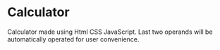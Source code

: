 # Calculator
Calculator made using Html CSS JavaScript. Last two operands will  be automatically operated for user convenience. 
